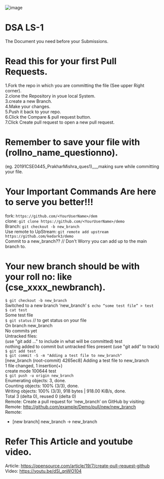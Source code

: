 ![image](https://user-images.githubusercontent.com/64277081/151703924-8fa00781-c25e-47ed-9392-a2d4b2fbe496.png)





# DSA LS-1
The Document you need before your Submissions.
# Read this for your first Pull Requests.
1.Fork the repo in which you are committing the file (See upper Right corner).<br/>
2.clone the Repository in youe local System.<br/>
3.create a new Branch.<br/>
4.Make your changes.<br/>
5.Push it back to your repo.<br/>
6.Click the Compare & pull request button.<br/>
7.Click Create pull request to open a new pull request.<br/>

# Remember to save your file with (rollno_name_questionno).
(eg. 20191CSE0445_PrakharMishra_ques1),,,,,making sure while committing your file.

# Your Important Commands Are here to serve you better!!!
 fork: `https://github.com/<YourUserName>/dem`<br/>
 clone: `git clone https://github.com/<YourUserName>/demo`<br/>
 Branch: `git checkout -b new_branch `<br/>
 Use remote to UpStream: `git remote add upstream https://github.com/kedark3/demo `<br/>
 Commit to a new_branch?? // Don't Worry you can add up to the main branch to.<br/>
 # Your new branch should be with your roll no: like (cse_xxxx_newbranch).
  `$ git checkout -b new_branch`<br/>
Switched to a new branch ‘new_branch’
`$ echo “some test file” > test`<br/>
`$ cat test `<br/>
Some test file<br/>
`$ git status` // to get status on your file <br/>
On branch new_branch<br/>
No commits yet<br/>
Untracked files:<br/>
  (use "git add <file>..." to include in what will be committed)
    test<br/>
nothing added to commit but untracked files present (use "git add" to track)<br/>
`$ git add test`<br/>
`$ git commit -S -m "Adding a test file to new_branch"`<br/>
[new_branch (root-commit) 4265ec8] Adding a test file to new_branch<br/>
 1 file changed, 1 insertion(+)<br/>
 create mode 100644 test<br/>
`$ git push -u origin new_branch`<br/>
Enumerating objects: 3, done.<br/>
Counting objects: 100% (3/3), done.<br/>
Writing objects: 100% (3/3), 918 bytes | 918.00 KiB/s, done.<br/>
Total 3 (delta 0), reused 0 (delta 0)<br/>
Remote: Create a pull request for ‘new_branch’ on GitHub by visiting:<br/>
Remote:   http://github.com/example/Demo/pull/new/new_branch <br/>
Remote:<br/>
 * [new branch]         new_branch -> new_branch<br/>
 

# Refer This Article and youtube video.<br/>
Article: https://opensource.com/article/19/7/create-pull-request-github <br/>
Video: https://youtu.be/dSl_qnWO104 <br/>

